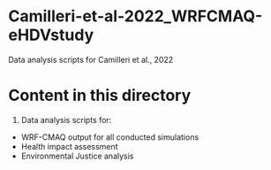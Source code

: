 # Camilleri-et-al-2022_WRFCMAQ-eHDVstudy
Data analysis scripts for Camilleri et al., 2022

# Content in this directory 

1. Data analysis scripts for:
- WRF-CMAQ output for all conducted simulations
- Health impact assessment 
- Environmental Justice analysis
